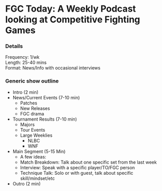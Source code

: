 # FGC Today: A Weekly Podcast looking at Competitive Fighting Games

### Details

Frequency: 1/wk <br/>
Length: 25-40 mins <br/>
Format: News/Info with occasional interviews <br/>

### Generic show outline

- Intro (2 min)
- News/Current Events (7-10 min)
   - Patches
   - New Releases
   - FGC drama
- Tournament Results (7-10 min)
    - Majors
    - Tour Events
    - Large Weeklies
        - NLBC
        - WNF
- Main Segment (5-15 Min)
    - A few ideas:
    - Match Breakdown: Talk about one specific set from the last week
    - Interview: Speak with a specific player/TO/FGC person
    - Technique Talk: Solo or with guest, talk about specific skill/mindset/etc
- Outro (2 min)
